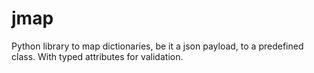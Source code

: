 # jmap
Python library to map dictionaries, be it a json payload, to a predefined class. With typed attributes for validation. 
